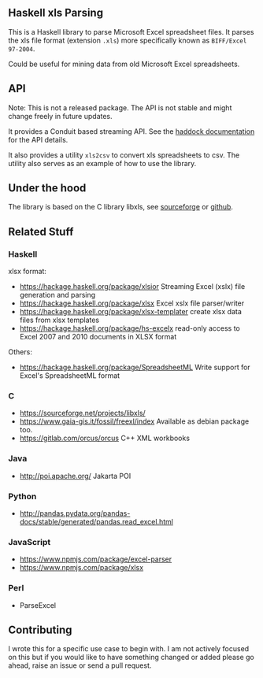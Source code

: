 ## Haskell xls Parsing
This is a Haskell library to parse Microsoft Excel spreadsheet files. It parses
the xls file format (extension `.xls`) more specifically known as
`BIFF/Excel 97-2004`.

Could be useful for mining data from old Microsoft Excel spreadsheets.

## API
Note: This is not a released package. The API is not stable and might
change freely in future updates.

It provides a Conduit based streaming API. See the [haddock
documentation](https://rawgit.com/harendra-kumar/xls/master/doc/index.html)
for the API details.

It also provides a utility `xls2csv` to convert xls spreadsheets to csv. The
utility also serves as an example of how to use the library.

## Under the hood
The library is based on the C library libxls, see
[sourceforge](https://sourceforge.net/projects/libxls/) or
[github](https://github.com/svn2github/libxls).

## Related Stuff

### Haskell
xlsx format:
* https://hackage.haskell.org/package/xlsior Streaming Excel (xslx) file generation and parsing
* https://hackage.haskell.org/package/xlsx Excel xslx file parser/writer
* https://hackage.haskell.org/package/xlsx-templater create xlsx data files from xlsx templates
* https://hackage.haskell.org/package/hs-excelx read-only access to Excel 2007 and 2010 documents in XLSX format

Others:
* https://hackage.haskell.org/package/SpreadsheetML Write support for Excel's SpreadsheetML format

### C
* https://sourceforge.net/projects/libxls/
* https://www.gaia-gis.it/fossil/freexl/index Available as debian package too.
* https://gitlab.com/orcus/orcus C++ XML workbooks

### Java
* http://poi.apache.org/ Jakarta POI

### Python
* http://pandas.pydata.org/pandas-docs/stable/generated/pandas.read_excel.html

### JavaScript
* https://www.npmjs.com/package/excel-parser
* https://www.npmjs.com/package/xlsx

### Perl
* ParseExcel

## Contributing
I wrote this for a specific use case to begin with. I am not actively focused
on this but if you would like to have something changed or added please go
ahead, raise an issue or send a pull request.
